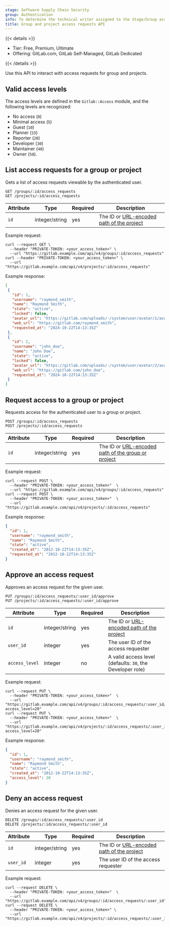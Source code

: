 ```yaml
---
stage: Software Supply Chain Security
group: Authentication
info: To determine the technical writer assigned to the Stage/Group associated with this page, see https://handbook.gitlab.com/handbook/product/ux/technical-writing/#assignments
title: Group and project access requests API
---
```


{{< details >}}

- Tier: Free, Premium, Ultimate
- Offering: GitLab.com, GitLab Self-Managed, GitLab Dedicated

{{< /details >}}

Use this API to interact with access requests for group and projects.

## Valid access levels

The access levels are defined in the `Gitlab::Access` module, and the
following levels are recognized:

- No access (`0`)
- Minimal access (`5`)
- Guest (`10`)
- Planner (`15`)
- Reporter (`20`)
- Developer (`30`)
- Maintainer (`40`)
- Owner (`50`).

## List access requests for a group or project

Gets a list of access requests viewable by the authenticated user.

```plaintext
GET /groups/:id/access_requests
GET /projects/:id/access_requests
```

| Attribute | Type           | Required | Description |
|-----------|----------------|----------|-------------|
| `id`      | integer/string | yes      | The ID or [URL-encoded path of the project](rest/_index.md#namespaced-paths) |

Example request:

```shell
curl --request GET \
  --header "PRIVATE-TOKEN: <your_access_token>" \
  --url "https://gitlab.example.com/api/v4/groups/:id/access_requests"
curl --header "PRIVATE-TOKEN: <your_access_token>" \
  --url "https://gitlab.example.com/api/v4/projects/:id/access_requests"
```

Example response:

```json
[
 {
   "id": 1,
   "username": "raymond_smith",
   "name": "Raymond Smith",
   "state": "active",
   "locked": false,
   "avatar_url": "https://gitlab.com/uploads/-/system/user/avatar/1/avatar.png",
   "web_url": "https://gitlab.com/raymond_smith",
   "requested_at": "2024-10-22T14:13:35Z"
 },
 {
   "id": 2,
   "username": "john_doe",
   "name": "John Doe",
   "state": "active",
   "locked": false,
   "avatar_url": "https://gitlab.com/uploads/-/system/user/avatar/2/avatar.png",
   "web_url": "https://gitlab.com/john_doe",
   "requested_at": "2024-10-22T14:13:35Z"
 }
]
```

## Request access to a group or project

Requests access for the authenticated user to a group or project.

```plaintext
POST /groups/:id/access_requests
POST /projects/:id/access_requests
```

| Attribute | Type           | Required | Description |
|-----------|----------------|----------|-------------|
| `id`      | integer/string | yes      | The ID or [URL-encoded path of the group or project](rest/_index.md#namespaced-paths) |

Example request:

```shell
curl --request POST \
  --header "PRIVATE-TOKEN: <your_access_token>"  \
  --url "https://gitlab.example.com/api/v4/groups/:id/access_requests"
curl --request POST \
  --header "PRIVATE-TOKEN: <your_access_token>"  \
  --url "https://gitlab.example.com/api/v4/projects/:id/access_requests"
```

Example response:

```json
{
  "id": 1,
  "username": "raymond_smith",
  "name": "Raymond Smith",
  "state": "active",
  "created_at": "2012-10-22T14:13:35Z",
  "requested_at": "2012-10-22T14:13:35Z"
}
```

## Approve an access request

Approves an access request for the given user.

```plaintext
PUT /groups/:id/access_requests/:user_id/approve
PUT /projects/:id/access_requests/:user_id/approve
```

| Attribute      | Type           | Required | Description |
|----------------|----------------|----------|-------------|
| `id`           | integer/string | yes      | The ID or [URL-encoded path of the project](rest/_index.md#namespaced-paths) |
| `user_id`      | integer        | yes      | The user ID of the access requester |
| `access_level` | integer        | no       | A valid access level (defaults: `30`, the Developer role) |

Example request:

```shell
curl --request PUT \
  --header "PRIVATE-TOKEN: <your_access_token>"  \
  --url "https://gitlab.example.com/api/v4/groups/:id/access_requests/:user_id/approve?access_level=20"
curl --request PUT \
  --header "PRIVATE-TOKEN: <your_access_token>"  \
  --url "https://gitlab.example.com/api/v4/projects/:id/access_requests/:user_id/approve?access_level=20"
```

Example response:

```json
{
  "id": 1,
  "username": "raymond_smith",
  "name": "Raymond Smith",
  "state": "active",
  "created_at": "2012-10-22T14:13:35Z",
  "access_level": 20
}
```

## Deny an access request

Denies an access request for the given user.

```plaintext
DELETE /groups/:id/access_requests/:user_id
DELETE /projects/:id/access_requests/:user_id
```

| Attribute | Type           | Required | Description |
|-----------|----------------|----------|-------------|
| `id`      | integer/string | yes      | The ID or [URL-encoded path of the project](rest/_index.md#namespaced-paths) |
| `user_id` | integer        | yes      | The user ID of the access requester |

Example request:

```shell
curl --request DELETE \
  --header "PRIVATE-TOKEN: <your_access_token>"  \
  --url "https://gitlab.example.com/api/v4/groups/:id/access_requests/:user_id"
curl --request DELETE \
  --header "PRIVATE-TOKEN: <your_access_token>" \
  --url "https://gitlab.example.com/api/v4/projects/:id/access_requests/:user_id"
```
